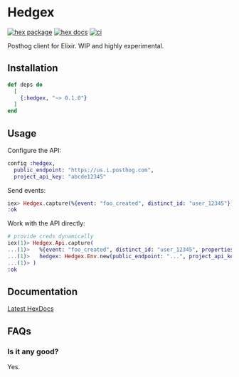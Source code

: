 # Hedgex

[![hex package](https://img.shields.io/hexpm/v/hedgex.svg)](https://hex.pm/packages/hedgex)
[![hex docs](https://img.shields.io/badge/hex-docs-blue.svg)](https://hexdocs.pm/hedgex/readme.html)
[![ci](https://github.com/alexkuang/hedgex/actions/workflows/ci.yml/badge.svg)](https://github.com/alexkuang/hedgex/actions/)

Posthog client for Elixir.  WIP and highly experimental.

## Installation

```elixir
def deps do
  [
    {:hedgex, "~> 0.1.0"}
  ]
end
```

## Usage

Configure the API:

```elixir
config :hedgex,
  public_endpoint: "https://us.i.posthog.com",
  project_api_key: "abcde12345"
```

Send events:

```elixir
iex> Hedgex.capture(%{event: "foo_created", distinct_id: "user_12345"})
:ok
```

Work with the API directly:

```elixir
# provide creds dynamically
iex(1)> Hedgex.Api.capture(
...(1)>   %{event: "foo_created", distinct_id: "user_12345", properties: %{}},
...(1)>   hedgex: Hedgex.Env.new(public_endpoint: "...", project_api_key: "...")
...(1)> )
:ok
```

## Documentation

[Latest HexDocs](https://hexdocs.pm/hedgex/)

## FAQs

### Is it any good?

Yes.
